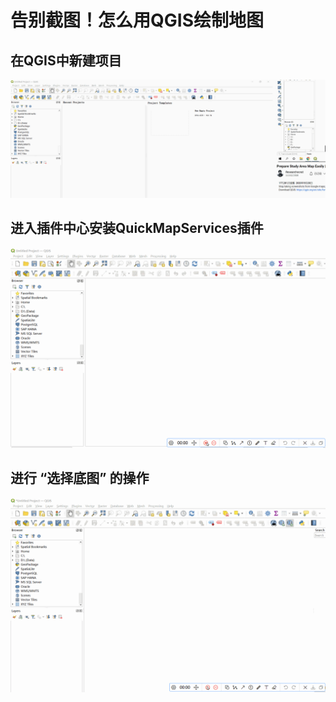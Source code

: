 # 告别截图！怎么用QGIS绘制地图

## 在QGIS中新建项目
![alt text](recording-1.gif)
## 进入插件中心安装QuickMapServices插件
 ![alt text](recording.gif)
## 进行 “选择底图” 的操作
![alt text](recording-2.gif) 